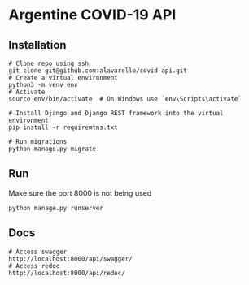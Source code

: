 # Argentine COVID-19 API

## Installation
```shell script
# Clone repo using ssh
git clone git@github.com:alavarello/covid-api.git
# Create a virtual environment
python3 -m venv env
# Activate
source env/bin/activate  # On Windows use `env\Scripts\activate`

# Install Django and Django REST framework into the virtual environment
pip install -r requiremtns.txt

# Run migrations
python manage.py migrate
```

## Run
Make sure the port 8000 is not being used
```shell script
python manage.py runserver
```

## Docs
```shell script
# Access swagger
http://localhost:8000/api/swagger/
# Access redoc
http://localhost:8000/api/redoc/
```